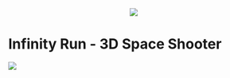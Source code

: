 <div align="center">
  <img src="http://i.imgur.com/4X9fAb3.png"></img>
</div>
<div>
  <h1>Infinity Run - 3D Space Shooter</h1>
  <img src="http://i.imgur.com/pyGXwyN.jpg"></img>
</div>
